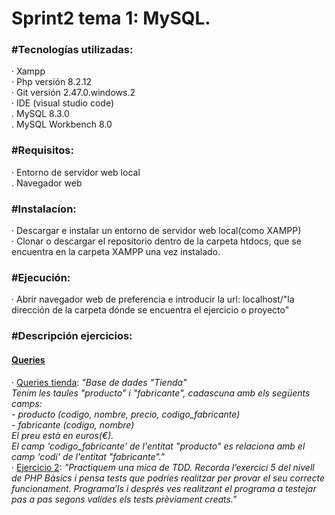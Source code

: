 **<h1>Sprint2 tema 1: MySQL.</h1>**

**<h3>#Tecnologías utilizadas:</h3>**
    · Xampp<br>
    · Php versión 8.2.12<br>
    · Git versión 2.47.0.windows.2<br>
    · IDE (visual studio code)<br>
    . MySQL 8.3.0<br>
    . MySQL Workbench 8.0

**<h3>#Requisitos:</h3>**
    · Entorno de servidor web local<br>
    . Navegador web

**<h3>#Instalacíon:</h3>**
    · Descargar e instalar un entorno de servidor web local(como XAMPP)<br>
    · Clonar o descargar el repositorio dentro de la carpeta htdocs, que se encuentra en la carpeta XAMPP una vez instalado.

**<h3>#Ejecución:</h3>**
    · Abrir navegador web de preferencia e introducir la url: localhost/"la dirección de la carpeta dónde se encuentra el ejercicio o proyecto"

**<h3>#Descripción ejercicios:</h3>**
    <u><h4> Queries </h4></u>
    · <a href="queries/queries_tienda.sql">Queries tienda</a>: *"Base de dades "Tienda"<br>Tenim les taules "producto" i "fabricante", cadascuna amb els següents camps:<br>- producto (codigo, nombre, precio, codigo_fabricante)<br>- fabricante (codigo, nombre)<br>El preu està en euros(€).<br>El camp 'codigo_fabricante' de l'entitat "producto" es relaciona amb el camp 'codi' de l'entitat "fabricante"."*<br>
    · <a href="1.7.2_debug_test_nivell1">Ejercicio 2</a>: *"Practiquem una mica de TDD. Recorda l’exercici 5 del nivell de PHP Bàsics i pensa tests que podries realitzar per provar el seu correcte funcionament. Programa’ls i després ves realitzant el programa a testejar pas a pas segons valides els tests prèviament creats."*<br>
   
    
    